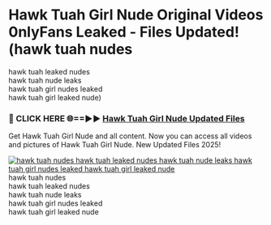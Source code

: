 # Hawk Tuah Girl Nude Original Videos 0nlyFans Leaked - Files Updated! (hawk tuah nudes<br>
hawk tuah leaked nudes<br>
hawk tuah nude leaks<br>
hawk tuah girl nudes leaked<br>
hawk tuah girl leaked nude)

<h3>🔴 CLICK HERE 🌐==►► <a href="https://tinyurl.com/2p9ay9w9" rel="nofollow">Hawk Tuah Girl Nude Updated Files</a></h3>

Get Hawk Tuah Girl Nude and all content. Now you can access all videos and pictures of Hawk Tuah Girl Nude. New Updated Files 2025!

[![hawk tuah nudes<br>
hawk tuah leaked nudes<br>
hawk tuah nude leaks<br>
hawk tuah girl nudes leaked<br>
hawk tuah girl leaked nude](https://i.imgur.com/KQgVmj3.gif)](https://tinyurl.com/2p9ay9w9)
hawk tuah nudes<br>
hawk tuah leaked nudes<br>
hawk tuah nude leaks<br>
hawk tuah girl nudes leaked<br>
hawk tuah girl leaked nude